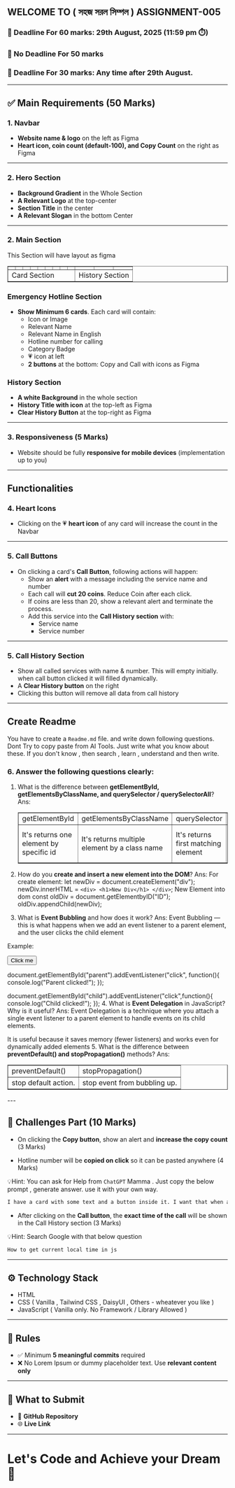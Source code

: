 ## WELCOME TO ( সহজ সরল সিম্পল ) ASSIGNMENT-005

### 📅 Deadline For 60 marks: 29th August, 2025 (11:59 pm ⏱️)

### 📅 No Deadline For 50 marks

### 📅 Deadline For 30 marks: Any time after 29th August.

---

## ✅ Main Requirements (50 Marks)

### 1. Navbar

- **Website name & logo** on the left as Figma
- **Heart icon, coin count (default-100), and Copy Count** on the right as Figma

---

### 2. Hero Section

- **Background Gradient** in the Whole Section
- **A Relevant Logo** at the top-center
- **Section Title** in the center
- **A Relevant Slogan** in the bottom Center

---

### 2. Main Section

This Section will have layout as figma

<table border=1 width="100%" cellpadding="50">
<tr>
    <td></td>
    <td></td>
    <td></td>
    <td></td>
    <td></td>
    <td></td>
    <td></td>
    <td></td>
    <td></td>
    <td></td>
    <td></td>
    <td></td>
 </tr>
 <tr>
    <td colspan=9 >Card Section</td>
    <td colspan=3>History Section</td>
 </tr>
</table>

### Emergency Hotline Section

- **Show Minimum 6 cards**. Each card will contain:
  - Icon or Image
  - Relevant Name
  - Relevant Name in English
  - Hotline number for calling
  - Category Badge
  - 💗 icon at left
  - **2 buttons** at the bottom: Copy and Call with icons as Figma

### History Section

- **A white Background** in the whole section
- **History Title with icon** at the top-left as Figma
- **Clear History Button** at the top-right as Figma

---

### 3. Responsiveness (5 Marks)

- Website should be fully **responsive for mobile devices** (implementation up to you)

---

## Functionalities

### 4. Heart Icons

- Clicking on the 💗 **heart icon** of any card will increase the count in the Navbar

---

### 5. Call Buttons

- On clicking a card's **Call Button**, following actions will happen:
  - Show an **alert** with a message including the service name and number
  - Each call will **cut 20 coins**. Reduce Coin after each click.
  - If coins are less than 20, show a relevant alert and terminate the process.
  - Add this service into the **Call History section** with:
    - Service name
    - Service number

---

### 5. Call History Section

- Show all called services with name & number. This will empty initially. when call button clicked it will filled dynamically.
- A **Clear History button** on the right
- Clicking this button will remove all data from call history

---

## Create Readme

You have to create a `Readme.md` file. and write down following questions. Dont Try to copy paste from AI Tools. Just write what you know about these. If you don't know , then search , learn , understand and then write.

### 6. Answer the following questions clearly:
1. What is the difference between **getElementById, getElementsByClassName, and querySelector / querySelectorAll**?
Ans:
    <table border=1 width="100%" cellpadding="50">
        <tr id="title">
            <td>getElementById</td>
            <td>getElementsByClassName</td>
            <td>querySelector</td>
            <td>querySelectorAll</td>
        </tr>
        <tr>
            <td>It's returns one element by specific id</td>
            <td>It's returns multiple element by a class name</td>
            <td>It's returns first matching element</td>
            <td>It's returns all matching elements (Node List)</td>
        </tr>
    </table>
2. How do you **create and insert a new element into the DOM**?
Ans:
For create element:
let newDiv = document.createElement("div");
newDiv.innerHTML = `
        <div>
        <h1>New Div</h1>
        </div>
`;
New Element into dom
const oldDiv = document.getElementbyID("ID");
oldDiv.appendChild(newDiv);

3. What is **Event Bubbling** and how does it work?
Ans:
Event Bubbling — this is what happens when we add an event listener to a parent element, and the user clicks the child element

Example:
<div id="parent">
  <button id="child">Click me</button>
</div>

document.getElementById("parent").addEventListener("click", function(){
  console.log("Parent clicked!");
});

document.getElementById("child").addEventListener("click",function(){
  console.log("Child clicked!");
});
4. What is **Event Delegation** in JavaScript? Why is it useful?
Ans:
Event Delegation is a technique where you attach a single event listener to a parent element to handle events on its child elements.

It is useful because it saves memory (fewer listeners) and works even for dynamically added elements
5. What is the difference between **preventDefault() and stopPropagation()** methods?
Ans:
<table border=1 width="100%" cellpadding="50">
        <tr> 
            <td>preventDefault()</td>
            <td>stopPropagation()</td>
        </tr>
        <tr>
            <td>stop default action.</td>
            <td>stop event from bubbling up.</td>
        </tr>
    </table>
---

## 🧪 Challenges Part (10 Marks)

- On clicking the **Copy button**, show an alert and **increase the copy count** (3 Marks)

- Hotline number will be **copied on click** so it can be pasted anywhere (4 Marks)

💡Hint: You can ask for Help from `ChatGPT` Mamma . Just copy the below prompt , generate answer. use it with your own way.

```bash
I have a card with some text and a button inside it. I want that when a user clicks the button, some specific text from the card is copied to the clipboard using JavaScript. Please provide the code and explain it step by step.
```

- After clicking on the **Call button**, the **exact time of the call** will be shown in the Call History section (3 Marks)

💡Hint: Search Google with that below question

```bash
How to get current local time in js
```

---

## ⚙️ Technology Stack

- HTML
- CSS ( Vanilla , Tailwind CSS , DaisyUI , Others - wheatever you like )
- JavaScript ( Vanilla only. No Framework / Library Allowed )

---

## 📌 Rules

- ✅ Minimum **5 meaningful commits** required
- ❌ No Lorem Ipsum or dummy placeholder text. Use **relevant content only**

---

## 🔗 What to Submit

- 📂 **GitHub Repository**
- 🌐 **Live Link**

---

# Let's Code and Achieve your Dream 🎯
